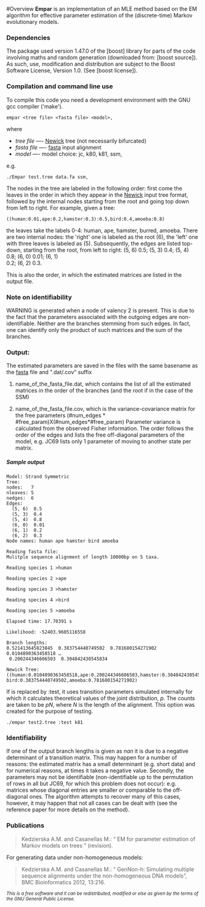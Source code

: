#Overview
**Empar** is an implementation of an MLE method based on the EM algorithm for effective parameter estimation of the (discrete-time) Markov evolutionary models.

### Dependencies

The package used version 1.47.0 of the [boost] library for parts of the code involving maths and random generation (downloaded from: [boost source]). As such, use, modification and distribution are subject to the Boost Software License, Version 1.0. (See [boost license]).

### Compilation and command line use
To compile this code you need a development environment with the GNU gcc compiler ('make').

```
empar <tree file> <fasta file> <model>,
```
where
*  *tree file* —-  [Newick] tree (not necessarily bifurcated)
*  *fasta file* —- [fasta] input alignment 
*  *model*     —- model choice: jc, k80, k81, ssm,

e.g.
```
./Empar test.tree data.fa ssm,
```



The nodes in the tree are labeled in the following order: first come the leaves in the order in which they appear in the [Newick] input tree format, followed by the internal nodes starting from the root and going top down from left to right.
For example, given a tree: 
```
((human:0.01,ape:0.2,hamster:0.3):0.5,bird:0.4,amoeba:0.8)
```
the leaves take the labels 0-4: human, ape, hamster, burred, amoeba. There are two internal nodes: the 'right' one is labeled as the root (6), the 'left' one with three leaves is labeled as (5). Subsequently, the edges are listed top-down, starting from the root, from left to right: (5, 6)  0.5; (5, 3)  0.4;  (5, 4)  0.8;  (6, 0)  0.01;  (6, 1)     
  0.2;  (6, 2)  0.3. 

This is also the order, in which the estimated matrices are listed in the output file.

### Note on identifiability
WARNING is generated when a node of valency 2 is present. This is due to the fact that the parameters associated with the outgoing edges are non-identifiable. Neither are the branches stemming from such edges. In fact, one can identify only the product of such matrices and the sum of the branches.

### Output:

The estimated parameters are saved in the files with the same basename as the [fasta] file and ".dat/.cov“ suffix

1. name_of_the_fasta_file.dat, which contains the list of all the estimated matrices in the order of the branches (and the root if in the case of the SSM)

2. name_of_the_fasta_file.cov, which is the variance-covariance matrix for the free parameters (#num_edges * #free_param)X(#num_edges*#free_param)
Parameter variance is calculated from the observed Fisher information. The order follows the order of the edges and lists 
the free off-diagonal parameters of the model, e.g. JC69 lists only 1 parameter of moving to another state per matrix.


##### Sample output

```
Model: Strand Symmetric
Tree:
nodes:   7
nleaves: 5
nedges:  6
Edges:
  (5, 6)  0.5
  (5, 3)  0.4
  (5, 4)  0.8
  (6, 0)  0.01
  (6, 1)  0.2
  (6, 2)  0.3
Node names: human ape hamster bird amoeba 

Reading fasta file:
Mulitple sequence alignment of length 10000bp on 5 taxa.

Reading species 1 >human

Reading species 2 >ape

Reading species 3 >hamster

Reading species 4 >bird

Reading species 5 >amoeba

Elapsed time: 17.70391 s

Likelihood: -52403.9605116558

Branch lengths: 
0.521413645823845  0.383754440749502  0.781680154271902  0.0104890363458518 …
 0.200244346606503  0.304842430545834  

Newick Tree:
((human:0.0104890363458518,ape:0.200244346606503,hamster:0.304842430545834):0.521413645823845,…
bird:0.383754440749502,amoeba:0.781680154271902)
```

If <fasta file> is replaced by :test, it uses transition parameters simulated internally for which it calculates theoretical values of the joint distribution, *p*. The counts are taken to be *pN*, where *N* is the length of the alignment. This option was created for the purpose of testing.
```
./empar test2.tree :test k81
```

### Identifiability
If one of the output branch lengths is given as *nan* it is due to a negative determinant of a transition matrix. This may happen for a number of reasons: the estimated matrix has a small determinant (e.g. short data) and for numerical reasons, at times it takes a negative value. Secondly, the parameters may not be identifiable (non-identifiable up to the permutation of rows in all but JC69, for which this problem does not occur): e.g. matrices whose diagonal entries are smaller or comparable to the off-diagonal ones. The algorithm attempts to recover many of this cases, however, it may happen that not all cases can be dealt with (see the reference paper for more details on the method). 

[Newick]: http://evolution.genetics.washington.edu/phylip/newicktree.html
[fasta]: <http://blast.ncbi.nlm.nih.gov/blastcgihelp.shtml>

### Publications
> Kedzierska A.M. and Casanellas M.: “ EM for parameter estimation of Markov models on trees ” (revision).

For generating data under non-homogeneous models:
> Kedzierska A.M. and Casanellas M.: “ GenNon-h: Simulating multiple sequence alignments under the non-homogeneous DNA models”, BMC Bioinformatics 2012, 13:216.

<sub> *This is a free software and it can be redistributed, modified or else as given by the terms of the GNU General Public License.* </sub>
